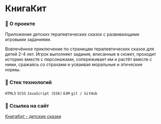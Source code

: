 # КнигаКит

### :herb: О проекте
Приложение детских терапевтических сказок с развивающими игровыми заданиями.

Вовлечённое приключение по страницам терапевтических сказок для детей 2-4 лет. Игрок выполняет задания, вписанные в сюжет, проходит историю вместе с персонажами, сопереживает им и растёт вместе с ними, сражаясь со страхами и усваивая моральные и этические нормы.

### :herb: Стек технологий
`HTML5` `SCSS` `JavaScript (ES6)` `БЭМ` `git / GitHub`

### :herb: Ссылка на сайт
[КнигаКит - детские сказки](https://knigakit.com/)
